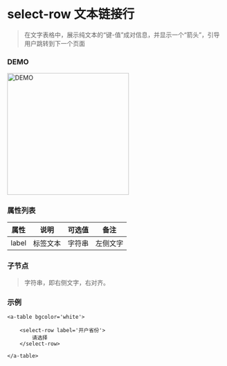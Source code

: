 # select-row 文本链接行
> 在文字表格中，展示纯文本的“键-值”成对信息，并显示一个“箭头”，引导用户跳转到下一个页面

### DEMO
<div><img alt="DEMO" src="https://ohc0dpsgs.qnssl.com/lego/images/formNull_top_wordLink.png" width="280.859"/></div>

### 属性列表

属性 | 说明 | 可选值 | 备注 
--- | --- | --- | ---
label | 标签文本 | 字符串 | 左侧文字


### 子节点
> 字符串，即右侧文字，右对齐。

### 示例
```
<a-table bgcolor='white'>

    <select-row label='开户省份'>
        请选择
    </select-row>
    
</a-table>
```

### &nbsp;